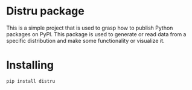 Distru package
===============
This is a simple project that is used to grasp how to publish
Python packages on PyPI. This package is used to generate or read data
from a specific distribution and make some functionality or visualize it.

Installing
============
    pip install distru

